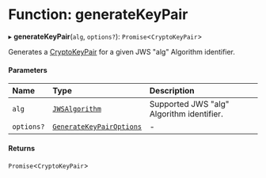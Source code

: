 # Function: generateKeyPair

▸ **generateKeyPair**(`alg`, `options?`): `Promise`<`CryptoKeyPair`\>

Generates a
[CryptoKeyPair](https://developer.mozilla.org/en-US/docs/Web/API/CryptoKeyPair)
for a given JWS "alg" Algorithm identifier.

#### Parameters

| Name | Type | Description |
| :------ | :------ | :------ |
| `alg` | [`JWSAlgorithm`](../types/JWSAlgorithm.md) | Supported JWS "alg" Algorithm identifier. |
| `options?` | [`GenerateKeyPairOptions`](../interfaces/GenerateKeyPairOptions.md) | - |

#### Returns

`Promise`<`CryptoKeyPair`\>
